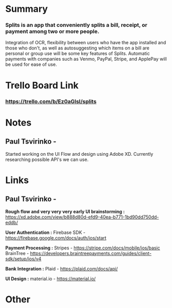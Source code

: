 # Summary
### Splits is an app that conveniently splits a bill, receipt, or payment among two or more people. 
Integration of OCR, flexibility between users who have the app installed and those who don't, as well 
as autosuggesting which items on a bill are personal or group use will be some key features of Splits. 
Automatic payments with companies such as Venmo, PayPal, Stripe, and ApplePay will be used for ease of use.

# Trello Board Link
### https://trello.com/b/Ez0aGlsI/splits

# Notes
## Paul Tsvirinko - 
 Started working on the UI Flow and design using Adobe XD. Currently researching possible API's we can use.
  
# Links
## Paul Tsvirinko -

**Rough flow and very very very early UI brainstorming :** https://xd.adobe.com/view/b888d80d-efd9-40ea-b771-1bd90dd750dd-eddb/

**User Authentication :** Firebase SDK - https://firebase.google.com/docs/auth/ios/start

**Payment Processing :** Stripes - https://stripe.com/docs/mobile/ios/basic
BrainTree - https://developers.braintreepayments.com/guides/client-sdk/setup/ios/v4
                     
**Bank Integration :** Plaid - https://plaid.com/docs/api/

**UI Design :** material.io - https://material.io/
  
  
# Other
